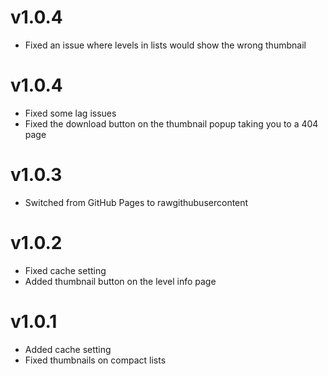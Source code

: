 # v1.0.4
- Fixed an issue where levels in lists would show the wrong thumbnail

# v1.0.4
- Fixed some lag issues
- Fixed the download button on the thumbnail popup taking you to a 404 page

# v1.0.3
- Switched from GitHub Pages to rawgithubusercontent

# v1.0.2
- Fixed cache setting
- Added thumbnail button on the level info page

# v1.0.1
- Added cache setting
- Fixed thumbnails on compact lists
